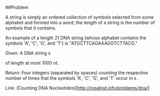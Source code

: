 ##Problem

A string is simply an ordered collection of symbols selected from some alphabet and formed into a word; the length of a string is the number of symbols that it contains.

An example of a length 21 DNA string (whose alphabet contains the symbols 'A', 'C', 'G', and 'T') is "ATGCTTCAGAAAGGTCTTACG."

*Given:* A DNA string s

of length at most 1000 nt.

*Return:* Four integers (separated by spaces) counting the respective number of times that the symbols 'A', 'C', 'G', and 'T' occur in s
.

Link: (Counting DNA Nucleotides)[http://rosalind.info/problems/dna/]
